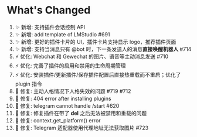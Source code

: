 # What's Changed

1. ✨ 新增: 支持插件会话控制 API
2. ✨ 新增: add template of LMStudio #691
3. ✨ 新增: 更好的插件卡片的 UI，插件卡片支持显示 logo，推荐插件页面 
4. ✨ 新增: 支持当消息只有 @bot 时，下一条发送人的消息**直接唤醒机器人** #714
5.  ⚡ 优化: Webchat 和 Gewechat 的图片、语音等主动消息发送 #710
6.  ⚡ 优化: 完善了插件的启用和禁用的生命周期管理
7.  ⚡ 优化: 安装插件/更新插件/保存插件配置后直接热重载而不重启；优化了 plugin 指令
8.  🐛 修复: 主动人格情况下人格失效的问题 #719 #712
9.  🐛 修复: 404 error after installing plugins
10. 🐛 修复: telegram cannot handle /start #620
11. 🐛 修复: 修复插件在带了 __del__ 之后无法被禁用和重载的问题
12. 🐛 修复: context.get_platform() error
13. 🐛 修复: Telegram 适配器使用代理地址无法获取图片 #723